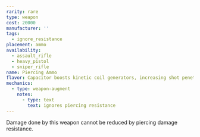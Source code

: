 ```yaml
---
rarity: rare
type: weapon
cost: 20000
manufacturer: ''
tags:
  - ignore_resistance
placement: ammo
availability:
  - assault_rifle
  - heavy_pistol
  - sniper_rifle
name: Piercing Ammo
flavor: Capacitor boosts kinetic coil generators, increasing shot penetration.
mechanics:
  - type: weapon-augment
    notes:
      - type: text
        text: ignores piercing resistance
---
```

Damage done by this weapon cannot be reduced by piercing damage resistance.
